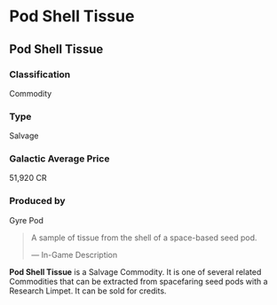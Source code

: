 # Pod Shell Tissue
## Pod Shell Tissue

### Classification

Commodity

### Type

Salvage

### Galactic Average Price

51,920 CR

### Produced by

Gyre Pod

> 
> 
> A sample of tissue from the shell of a space-based seed pod.
> 
> 
> — In-Game Description
> 

**Pod Shell Tissue** is a Salvage Commodity. It is one of several related Commodities that can be extracted from spacefaring seed pods with a Research Limpet. It can be sold for credits.